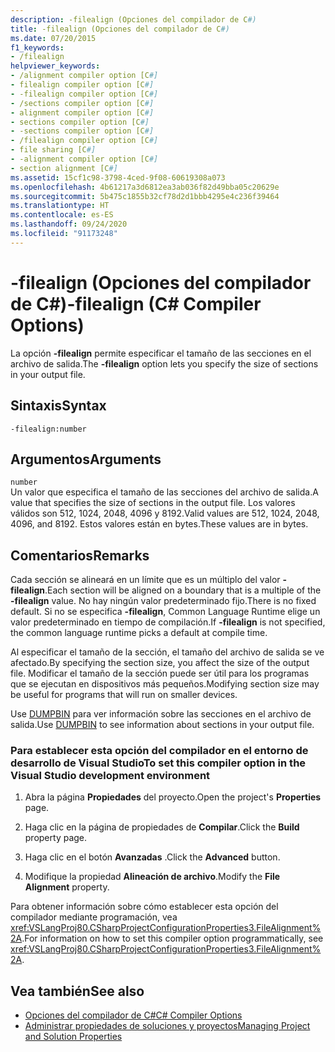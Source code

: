 ```yaml
---
description: -filealign (Opciones del compilador de C#)
title: -filealign (Opciones del compilador de C#)
ms.date: 07/20/2015
f1_keywords:
- /filealign
helpviewer_keywords:
- /alignment compiler option [C#]
- filealign compiler option [C#]
- -filealign compiler option [C#]
- /sections compiler option [C#]
- alignment compiler option [C#]
- sections compiler option [C#]
- -sections compiler option [C#]
- /filealign compiler option [C#]
- file sharing [C#]
- -alignment compiler option [C#]
- section alignment [C#]
ms.assetid: 15cf1c98-3798-4ced-9f08-60619308a073
ms.openlocfilehash: 4b61217a3d6812ea3ab036f82d49bba05c20629e
ms.sourcegitcommit: 5b475c1855b32cf78d2d1bbb4295e4c236f39464
ms.translationtype: HT
ms.contentlocale: es-ES
ms.lasthandoff: 09/24/2020
ms.locfileid: "91173248"
---
```

# <a name="-filealign-c-compiler-options"></a><span data-ttu-id="4a95d-103">-filealign (Opciones del compilador de C#)</span><span class="sxs-lookup"><span data-stu-id="4a95d-103">-filealign (C# Compiler Options)</span></span>

<span data-ttu-id="4a95d-104">La opción **-filealign** permite especificar el tamaño de las secciones en el archivo de salida.</span><span class="sxs-lookup"><span data-stu-id="4a95d-104">The **-filealign** option lets you specify the size of sections in your output file.</span></span>  
  
## <a name="syntax"></a><span data-ttu-id="4a95d-105">Sintaxis</span><span class="sxs-lookup"><span data-stu-id="4a95d-105">Syntax</span></span>  
  
```console  
-filealign:number  
```  
  
## <a name="arguments"></a><span data-ttu-id="4a95d-106">Argumentos</span><span class="sxs-lookup"><span data-stu-id="4a95d-106">Arguments</span></span>  

 `number`  
 <span data-ttu-id="4a95d-107">Un valor que especifica el tamaño de las secciones del archivo de salida.</span><span class="sxs-lookup"><span data-stu-id="4a95d-107">A value that specifies the size of sections in the output file.</span></span> <span data-ttu-id="4a95d-108">Los valores válidos son 512, 1024, 2048, 4096 y 8192.</span><span class="sxs-lookup"><span data-stu-id="4a95d-108">Valid values are 512, 1024, 2048, 4096, and 8192.</span></span> <span data-ttu-id="4a95d-109">Estos valores están en bytes.</span><span class="sxs-lookup"><span data-stu-id="4a95d-109">These values are in bytes.</span></span>  
  
## <a name="remarks"></a><span data-ttu-id="4a95d-110">Comentarios</span><span class="sxs-lookup"><span data-stu-id="4a95d-110">Remarks</span></span>  

 <span data-ttu-id="4a95d-111">Cada sección se alineará en un límite que es un múltiplo del valor **-filealign**.</span><span class="sxs-lookup"><span data-stu-id="4a95d-111">Each section will be aligned on a boundary that is a multiple of the **-filealign** value.</span></span> <span data-ttu-id="4a95d-112">No hay ningún valor predeterminado fijo.</span><span class="sxs-lookup"><span data-stu-id="4a95d-112">There is no fixed default.</span></span> <span data-ttu-id="4a95d-113">Si no se especifica **-filealign**, Common Language Runtime elige un valor predeterminado en tiempo de compilación.</span><span class="sxs-lookup"><span data-stu-id="4a95d-113">If **-filealign** is not specified, the common language runtime picks a default at compile time.</span></span>  
  
 <span data-ttu-id="4a95d-114">Al especificar el tamaño de la sección, el tamaño del archivo de salida se ve afectado.</span><span class="sxs-lookup"><span data-stu-id="4a95d-114">By specifying the section size, you affect the size of the output file.</span></span> <span data-ttu-id="4a95d-115">Modificar el tamaño de la sección puede ser útil para los programas que se ejecutan en dispositivos más pequeños.</span><span class="sxs-lookup"><span data-stu-id="4a95d-115">Modifying section size may be useful for programs that will run on smaller devices.</span></span>  
  
 <span data-ttu-id="4a95d-116">Use [DUMPBIN](/cpp/build/reference/dumpbin-options) para ver información sobre las secciones en el archivo de salida.</span><span class="sxs-lookup"><span data-stu-id="4a95d-116">Use [DUMPBIN](/cpp/build/reference/dumpbin-options) to see information about sections in your output file.</span></span>  
  
### <a name="to-set-this-compiler-option-in-the-visual-studio-development-environment"></a><span data-ttu-id="4a95d-117">Para establecer esta opción del compilador en el entorno de desarrollo de Visual Studio</span><span class="sxs-lookup"><span data-stu-id="4a95d-117">To set this compiler option in the Visual Studio development environment</span></span>  
  
1. <span data-ttu-id="4a95d-118">Abra la página **Propiedades** del proyecto.</span><span class="sxs-lookup"><span data-stu-id="4a95d-118">Open the project's **Properties** page.</span></span>  
  
2. <span data-ttu-id="4a95d-119">Haga clic en la página de propiedades de **Compilar**.</span><span class="sxs-lookup"><span data-stu-id="4a95d-119">Click the **Build** property page.</span></span>  
  
3. <span data-ttu-id="4a95d-120">Haga clic en el botón **Avanzadas** .</span><span class="sxs-lookup"><span data-stu-id="4a95d-120">Click the **Advanced** button.</span></span>  
  
4. <span data-ttu-id="4a95d-121">Modifique la propiedad **Alineación de archivo**.</span><span class="sxs-lookup"><span data-stu-id="4a95d-121">Modify the **File Alignment** property.</span></span>  
  
 <span data-ttu-id="4a95d-122">Para obtener información sobre cómo establecer esta opción del compilador mediante programación, vea <xref:VSLangProj80.CSharpProjectConfigurationProperties3.FileAlignment%2A>.</span><span class="sxs-lookup"><span data-stu-id="4a95d-122">For information on how to set this compiler option programmatically, see <xref:VSLangProj80.CSharpProjectConfigurationProperties3.FileAlignment%2A>.</span></span>  
  
## <a name="see-also"></a><span data-ttu-id="4a95d-123">Vea también</span><span class="sxs-lookup"><span data-stu-id="4a95d-123">See also</span></span>

- [<span data-ttu-id="4a95d-124">Opciones del compilador de C#</span><span class="sxs-lookup"><span data-stu-id="4a95d-124">C# Compiler Options</span></span>](./index.md)
- [<span data-ttu-id="4a95d-125">Administrar propiedades de soluciones y proyectos</span><span class="sxs-lookup"><span data-stu-id="4a95d-125">Managing Project and Solution Properties</span></span>](/visualstudio/ide/managing-project-and-solution-properties)
